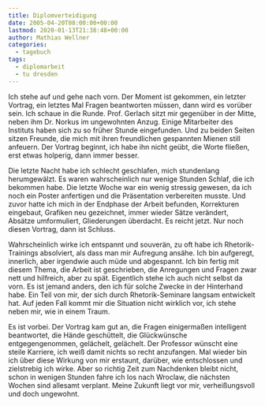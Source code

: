 ```yaml
---
title: Diplomverteidigung
date: 2005-04-20T08:00:00+00:00
lastmod: 2020-01-13T21:38:48+00:00
author: Mathias Wellner
categories:
  - tagebuch
tags:
  - diplomarbeit
  - tu dresden
---
```

Ich stehe auf und gehe nach vorn. Der Moment ist gekommen, ein letzter Vortrag, ein letztes Mal Fragen beantworten müssen, dann wird es vorüber sein. Ich schaue in die Runde. Prof. Gerlach sitzt mir gegenüber in der Mitte, neben ihm Dr. Norkus im ungewohnten Anzug. Einige Mitarbeiter des Instituts haben sich zu so früher Stunde eingefunden. Und zu beiden Seiten sitzen Freunde, die mich mit ihren freundlichen gespannten Mienen still anfeuern. Der Vortrag beginnt, ich habe ihn nicht geübt, die Worte fließen, erst etwas holperig, dann immer besser.

Die letzte Nacht habe ich schlecht geschlafen, mich stundenlang herumgewälzt. Es waren wahrscheinlich nur wenige Stunden Schlaf, die ich bekommen habe. Die letzte Woche war ein wenig stressig gewesen, da ich noch ein Poster anfertigen und die Präsentation verbereiten musste. Und zuvor hatte ich mich in der Endphase der Arbeit befunden, Korrekturen eingebaut, Grafiken neu gezeichnet, immer wieder Sätze verändert, Absätze umformuliert, Gliederungen überdacht. Es reicht jetzt. Nur noch diesen Vortrag, dann ist Schluss.

Wahrscheinlich wirke ich entspannt und souverän, zu oft habe ich Rhetorik-Trainings absolviert, als dass man mir Aufregung ansähe. Ich bin aufgeregt, innerlich, aber irgendwie auch müde und abgespannt. Ich bin fertig mit diesem Thema, die Arbeit ist geschrieben, die Anregungen und Fragen zwar nett und hilfreich, aber zu spät. Eigentlich stehe ich auch nicht selbst da vorn. Es ist jemand anders, den ich für solche Zwecke in der Hinterhand habe. Ein Teil von mir, der sich durch Rhetorik-Seminare langsam entwickelt hat. Auf jeden Fall kommt mir die Situation nicht wirklich vor, ich stehe neben mir, wie in einem Traum.

Es ist vorbei. Der Vortrag kam gut an, die Fragen einigermaßen intelligent beantwortet, die Hände geschüttelt, die Glückwünsche entgegengenommen, gelächelt, gelächelt. Der Professor wünscht eine steile Karriere, ich weiß damit nichts so recht anzufangen. Mal wieder bin ich über diese Wirkung von mir erstaunt, darüber, wie entschlossen und zielstrebig ich wirke. Aber so richtig Zeit zum Nachdenken bleibt nicht, schon in wenigen Stunden fahre ich los nach Wroclaw, die nächsten Wochen sind allesamt verplant. Meine Zukunft liegt vor mir, verheißungsvoll und doch ungewohnt.